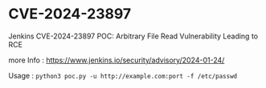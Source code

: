 # CVE-2024-23897
Jenkins CVE-2024-23897 POC: Arbitrary File Read Vulnerability Leading to RCE

more Info : 
https://www.jenkins.io/security/advisory/2024-01-24/

Usage : `python3 poc.py -u http://example.com:port -f /etc/passwd`
